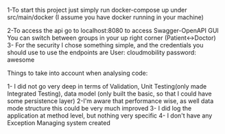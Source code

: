 1-To start this project just simply run docker-compose up under src/main/docker
(I assume you have docker running in your machine)

2-To access the api go to localhost:8080 to access Swagger-OpenAPI GUI
        You can switch between groups in your up right corner (Patient<->Doctor)
3- For the security I chose something simple, and the credentials you should use to use the endpoints are 
        User: cloudmobility
        password: awesome

Things to take into account when analysing code:

1- I did not go very deep in terms of Validation, Unit Testing(only made Integrated Testing),
data model (only built the basic, so that I could have some persistence layer)
2-I'm aware that performance wise, as well data mode structure this could be very much improved
3- I did log the application at method level, but nothing very specific
4- I don't have any Exception Managing system created

